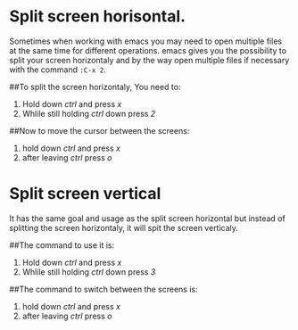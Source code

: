 # Split screen horisontal.

Sometimes when working with emacs you may need to open multiple files at the same time for different operations. emacs gives you the possibility to split your screen horizontaly and by the way open multiple files if necessary with the command `:C-x 2`.

##To  split the screen horizontaly, You need to:

1. Hold down *ctrl* and press *x*
2. Whlile still holding *ctrl* down press *2*

##Now to move the cursor between the screens:

1. hold down *ctrl* and press *x*
2. after leaving *ctrl* press *o*


# Split screen vertical 

It has the same goal and usage as the split screen horizontal but instead of splitting the screen horizontaly, it will spit the screen verticaly. 

##The command to use it is: 

1. Hold down *ctrl* and press *x*
2. Whlile still holding *ctrl* down press *3*

##The command to switch between the screens is:

1. hold down *ctrl* and press *x*
2. after leaving *ctrl* press *o*

